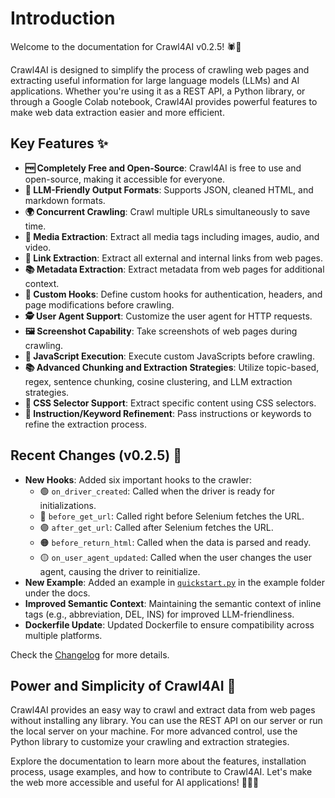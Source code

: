 # Introduction

Welcome to the documentation for Crawl4AI v0.2.5! 🕷️🤖

Crawl4AI is designed to simplify the process of crawling web pages and extracting useful information for large language models (LLMs) and AI applications. Whether you're using it as a REST API, a Python library, or through a Google Colab notebook, Crawl4AI provides powerful features to make web data extraction easier and more efficient.

## Key Features ✨

- **🆓 Completely Free and Open-Source**: Crawl4AI is free to use and open-source, making it accessible for everyone.
- **🤖 LLM-Friendly Output Formats**: Supports JSON, cleaned HTML, and markdown formats.
- **🌍 Concurrent Crawling**: Crawl multiple URLs simultaneously to save time.
- **🎨 Media Extraction**: Extract all media tags including images, audio, and video.
- **🔗 Link Extraction**: Extract all external and internal links from web pages.
- **📚 Metadata Extraction**: Extract metadata from web pages for additional context.
- **🔄 Custom Hooks**: Define custom hooks for authentication, headers, and page modifications before crawling.
- **🕵️ User Agent Support**: Customize the user agent for HTTP requests.
- **🖼️ Screenshot Capability**: Take screenshots of web pages during crawling.
- **📜 JavaScript Execution**: Execute custom JavaScripts before crawling.
- **📚 Advanced Chunking and Extraction Strategies**: Utilize topic-based, regex, sentence chunking, cosine clustering, and LLM extraction strategies.
- **🎯 CSS Selector Support**: Extract specific content using CSS selectors.
- **📝 Instruction/Keyword Refinement**: Pass instructions or keywords to refine the extraction process.

## Recent Changes (v0.2.5) 🌟

- **New Hooks**: Added six important hooks to the crawler:
  - 🟢 `on_driver_created`: Called when the driver is ready for initializations.
  - 🔵 `before_get_url`: Called right before Selenium fetches the URL.
  - 🟣 `after_get_url`: Called after Selenium fetches the URL.
  - 🟠 `before_return_html`: Called when the data is parsed and ready.
  - 🟡 `on_user_agent_updated`: Called when the user changes the user agent, causing the driver to reinitialize.
- **New Example**: Added an example in [`quickstart.py`](https://github.com/unclecode/crawl4ai/blob/main/docs/examples/quickstart.py) in the example folder under the docs.
- **Improved Semantic Context**: Maintaining the semantic context of inline tags (e.g., abbreviation, DEL, INS) for improved LLM-friendliness.
- **Dockerfile Update**: Updated Dockerfile to ensure compatibility across multiple platforms.

Check the [Changelog](https://github.com/unclecode/crawl4ai/blob/main/CHANGELOG.md) for more details.

## Power and Simplicity of Crawl4AI 🚀

Crawl4AI provides an easy way to crawl and extract data from web pages without installing any library. You can use the REST API on our server or run the local server on your machine. For more advanced control, use the Python library to customize your crawling and extraction strategies.

Explore the documentation to learn more about the features, installation process, usage examples, and how to contribute to Crawl4AI. Let's make the web more accessible and useful for AI applications! 💪🌐🤖
